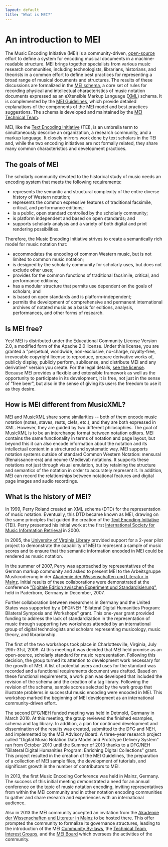 ```yaml
---
layout: default
title: "What is MEI?"
---
```

# An introduction to MEI

The Music Encoding Initiative (MEI) is a community-driven, [open-source](https://github.com/music-encoding/music-encoding) effort to define a system for encoding musical documents in a machine-readable structure. MEI brings together specialists from various music research communities, including technologists, librarians, historians, and theorists in a common effort to define best practices for representing a broad range of musical documents and structures. The results of these discussions are formalized in the [MEI schema](/resources/schemas.html), a core set of rules for recording physical and intellectual characteristics of music notation documents expressed as an eXtensible Markup Language ([XML](https://web.archive.org/web/20191028132600/https://www.tei-c.org/release/doc/tei-p5-doc/en/html/SG.html)) schema. It is complemented by the [MEI Guidelines](https://music-encoding.org/guidelines/v4/content/), which provide detailed explanations of the components of the MEI model and best practices suggestions. The schema is developed and maintained by the [MEI Technical Team](/community/technical-team.html).

MEI, like the [Text Encoding Initiative](http://www.tei-c.org/) (TEI), is an umbrella term to simultaneously describe an organization, a research community, and a markup language. It closely mirrors work done by text scholars in the TEI and, while the two encoding initiatives are not formally related, they share many common characteristics and development practices.


## The goals of MEI

The scholarly community devoted to the historical study of music needs an encoding system that meets the following requirements:

*   represents the semantic and structural complexity of the entire diverse history of Western notation;
*   represents the common expressive features of traditional facsimile, critical, and performance editions;
*   is a public, open standard controlled by the scholarly community;
*   is platform independent and based on open standards; and
*   supports scholarly analysis and a variety of both digital and print rendering possibilities.

Therefore, the Music Encoding Initiative strives to create a semantically rich model for music notation that:

*   accommodates the encoding of common Western music, but is not limited to common music notation;
*   is designed by the scholarly community for scholarly uses, but does not exclude other uses;
*   provides for the common functions of traditional facsimile, critical, and performance editions;
*   has a modular structure that permits use dependent on the goals of scholars; and
*   is based on open standards and is platform-independent;
*   permits the development of comprehensive and permanent international archives of notated music as a basis for editions, analysis, performances, and other forms of research.

## Is MEI free?

Yes! MEI is distributed under the Educational Community License Version 2.0, a modified form of the Apache 2.0 license. Under this license, you are granted a "perpetual, worldwide, non-exclusive, no-charge, royalty-free, irrevocable copyright license to reproduce, prepare derivative works of, publicly display, publicly perform, sublicense, and distribute MEI and any derivative" version you create. For the legal details, [see the license](http://opensource.org/licenses/ECL-2.0 "Educational Community License"). Because MEI provides a flexible and extensible framework as well as the opportunity to participate in its development, it is free, not just in the sense of "free beer", but also in the sense of giving its users the freedom to use it as they desire.

## How is MEI different from MusicXML?

MEI and MusicXML share some similarities -- both of them encode music notation (notes, staves, rests, clefs, etc.), and they are both expressed in XML. However, they are guided by two different philosophies. The goal of MusicXML is to be an interchange format between notation editors. MEI contains the same functionality in terms of notation and page layout, but beyond this it can also encode information about the notation and its intellectual content in a structured and systematic way. MEI supports notation systems outside of standard Common Western Notation: mensural (Renaissance-era) and neume (Medieval) notations. It supports these notations not just through visual emulation, but by retaining the structure and semantics of the notation in order to accurately represent it. In addition, MEI can record the relationships between notational features and digital page images and audio recordings.

## What is the history of MEI?

In 1999, Perry Roland created an XML schema (DTD) for the representation of music notation. Eventually, this DTD became known as MEI, drawing on the same principles that guided the creation of the [Text Encoding Initiative](http://www.tei-c.org/) (TEI). Perry presented his initial work at the first [International Society for Music Information Retrieval](http://ismir.net/conferences.html) in 2000.

In 2005, the [University of Virginia Library](https://www.library.virginia.edu) provided support for a 2-year pilot project to demonstrate the capability of MEI to represent a sample of music scores and to ensure that the semantic information encoded in MEI could be rendered as music notation.

In the summer of 2007, Perry was approached by representatives of the German markup community and asked to present MEI to the Arbeitsgruppe Musikcodierung in der [Akademie der Wissenschaften und Literatur in Mainz](http://www.adwmainz.de/startseite.html). Initial results of these collaborations were demonstrated at the conference ["Digitale Edition zwischen Experiment und Standardisierung"](../downloads/2007-12_Tagungsbericht_Web.pdf), held in Paderborn, Germany in December, 2007.

Further collaboration between researchers in Germany and the United States was supported by a DFG/NEH "Bilateral Digital Humanities Program: Bilateral Symposia and Workshops" grant. This one-year grant provided funding to address the lack of standardization in the representation of music through supporting two workshops attended by an international group of digital technologists and scholars representing musicology, music theory, and librarianship.

The first of the two workshops took place in Charlottesville, Virginia, July 29th-31st, 2009. At this meeting it was decided that MEI held promise as an open-source, scholarly standard for music representation. Following this decision, the group turned its attention to development work necessary for the growth of MEI. A list of potential users and uses for the standard was recorded and a functional requirements document was drafted. Based on these functional requirements, a work plan was developed that included the revision of the schema and the creation of a tag library. Following the revision of the schema, sample scores selected by the work group that illustrate problems in successful music encoding were encoded in MEI. This workshop marked the beginning of MEI development as an international community-driven effort.

The second DFG/NEH funded meeting was held in Detmold, Germany in March 2010. At this meeting, the group reviewed the finished examples, schema and tag library. In addition, a plan for continued development and dissemination of the results was created, submitted to the DFG and NEH, and implemented by the MEI Advisory Board. A three-year research project called "Digital Music Notation Data Model and Prototype Delivery System" ran from October 2010 until the Summer of 2013 thanks to a DFG/NEH "Bilateral Digital Humanities Program: Enriching Digital Collections" grant. This project resulted in the creation of the MEI Guidelines, the preparation of a collection of MEI sample files, the development of tutorials, and significant growth in the number of contributors to MEI.

In 2013, the first Music Encoding Conference was held in Mainz, Germany. The success of this initial meeting demonstrated a need for an annual conference on the topic of music notation encoding, inviting representatives from within the MEI community and in other notation encoding communities to gather and share research and experiences with an international audience.

Also in 2013 the MEI community accepted an invitation from the [Akademie der Wissenschaften und Literatur in Mainz](http://www.adwmainz.de/) to be hosted there. This offer prompted the community to formalize its governance structures, leading to the introduction of the MEI [Community By-laws](/community/mei-by-laws.html), the [Technical Team](/community/technical-team.html), [Interest Groups](/community/interest-groups.html), and the [MEI Board](/community/mei-board.html) which oversees the activities of the community.
